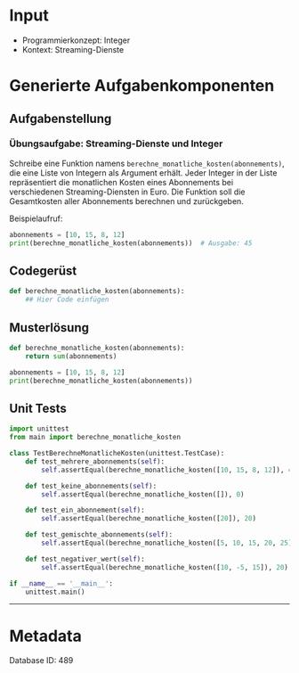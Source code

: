 # Input
- Programmierkonzept: Integer
- Kontext: Streaming-Dienste

# Generierte Aufgabenkomponenten
## Aufgabenstellung
### Übungsaufgabe: Streaming-Dienste und Integer

Schreibe eine Funktion namens `berechne_monatliche_kosten(abonnements)`, die eine Liste von Integern als Argument erhält. Jeder Integer in der Liste repräsentiert die monatlichen Kosten eines Abonnements bei verschiedenen Streaming-Diensten in Euro. Die Funktion soll die Gesamtkosten aller Abonnements berechnen und zurückgeben.

Beispielaufruf:
```python
abonnements = [10, 15, 8, 12]
print(berechne_monatliche_kosten(abonnements))  # Ausgabe: 45
```

## Codegerüst
```python
def berechne_monatliche_kosten(abonnements):
    ## Hier Code einfügen
```

## Musterlösung
```python
def berechne_monatliche_kosten(abonnements):
    return sum(abonnements)

abonnements = [10, 15, 8, 12]
print(berechne_monatliche_kosten(abonnements))
```

## Unit Tests
```python
import unittest
from main import berechne_monatliche_kosten

class TestBerechneMonatlicheKosten(unittest.TestCase):
    def test_mehrere_abonnements(self):
        self.assertEqual(berechne_monatliche_kosten([10, 15, 8, 12]), 45)

    def test_keine_abonnements(self):
        self.assertEqual(berechne_monatliche_kosten([]), 0)

    def test_ein_abonnement(self):
        self.assertEqual(berechne_monatliche_kosten([20]), 20)

    def test_gemischte_abonnements(self):
        self.assertEqual(berechne_monatliche_kosten([5, 10, 15, 20, 25]), 75)

    def test_negativer_wert(self):
        self.assertEqual(berechne_monatliche_kosten([10, -5, 15]), 20)

if __name__ == '__main__':
    unittest.main()
```
___
# Metadata
Database ID: 489
